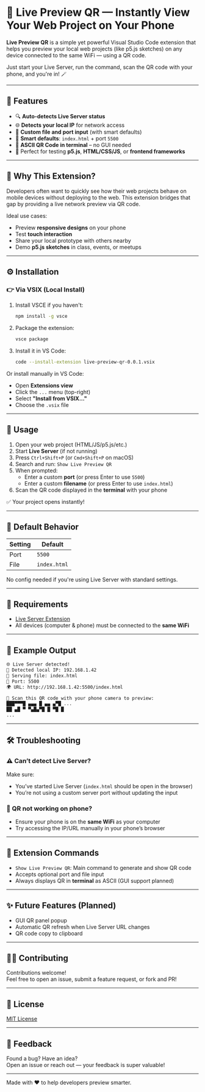 # 📱 Live Preview QR — Instantly View Your Web Project on Your Phone

**Live Preview QR** is a simple yet powerful Visual Studio Code extension that helps you preview your local web projects (like p5.js sketches) on any device connected to the same WiFi — using a QR code.

Just start your Live Server, run the command, scan the QR code with your phone, and you're in! 🪄

---

## 🌟 Features

- 🔍 **Auto-detects Live Server status**
- 🌐 **Detects your local IP** for network access
- 📄 **Custom file and port input** (with smart defaults)
- 🧠 **Smart defaults**: `index.html` + port `5500`
- 🧾 **ASCII QR Code in terminal** – no GUI needed
- 🧪 Perfect for testing **p5.js**, **HTML/CSS/JS**, or **frontend frameworks**

---

## 🎯 Why This Extension?

Developers often want to quickly see how their web projects behave on mobile devices without deploying to the web. This extension bridges that gap by providing a live network preview via QR code.

Ideal use cases:
- Preview **responsive designs** on your phone
- Test **touch interaction**
- Share your local prototype with others nearby
- Demo **p5.js sketches** in class, events, or meetups

---

## ⚙️ Installation

### 👉 Via VSIX (Local Install)

1. Install VSCE if you haven't:
   ```bash
   npm install -g vsce
   ```

2. Package the extension:
   ```bash
   vsce package
   ```

3. Install it in VS Code:
   ```bash
   code --install-extension live-preview-qr-0.0.1.vsix
   ```

Or install manually in VS Code:
- Open **Extensions view**
- Click the `...` menu (top-right)
- Select **"Install from VSIX..."**
- Choose the `.vsix` file

---

## 🚀 Usage

1. Open your web project (HTML/JS/p5.js/etc.)
2. Start **Live Server** (if not running)
3. Press `Ctrl+Shift+P` (or `Cmd+Shift+P` on macOS)
4. Search and run: `Show Live Preview QR`
5. When prompted:
   - Enter a custom **port** (or press Enter to use `5500`)
   - Enter a custom **filename** (or press Enter to use `index.html`)
6. Scan the QR code displayed in the **terminal** with your phone

✅ Your project opens instantly!

---

## 🧠 Default Behavior

| Setting      | Default     |
|--------------|-------------|
| Port         | `5500`      |
| File         | `index.html` |

No config needed if you're using Live Server with standard settings.

---

## 🔐 Requirements

- [Live Server Extension](https://marketplace.visualstudio.com/items?itemName=ritwickdey.LiveServer)
- All devices (computer & phone) must be connected to the **same WiFi**

---

## 📌 Example Output

```bash
🌐 Live Server detected!
🔎 Detected local IP: 192.168.1.42
📁 Serving file: index.html
🔢 Port: 5500
🌍 URL: http://192.168.1.42:5500/index.html

📱 Scan this QR code with your phone camera to preview:
███▀▀▀█ ▄▄▄ █ ▄▄ ▄▀█ ...
██ ▄█ ▀ ▀▄█▄▀█ █ ▀█ █
...
```

---

## 🛠 Troubleshooting

### ⚠️ Can’t detect Live Server?
Make sure:
- You’ve started Live Server (`index.html` should be open in the browser)
- You’re not using a custom server port without updating the input

### 🛜 QR not working on phone?
- Ensure your phone is on the **same WiFi** as your computer
- Try accessing the IP/URL manually in your phone’s browser

---

## 🧩 Extension Commands

- `Show Live Preview QR`: Main command to generate and show QR code
- Accepts optional port and file input
- Always displays QR in **terminal** as ASCII (GUI support planned)

---

## ✨ Future Features (Planned)

- GUI QR panel popup
- Automatic QR refresh when Live Server URL changes
- QR code copy to clipboard

---

## 👨‍💻 Contributing

Contributions welcome!  
Feel free to open an issue, submit a feature request, or fork and PR!

---

## 📃 License

[MIT License](LICENSE)

---

## 💬 Feedback

Found a bug? Have an idea?  
Open an issue or reach out — your feedback is super valuable!

---

Made with ❤️ to help developers preview smarter.
